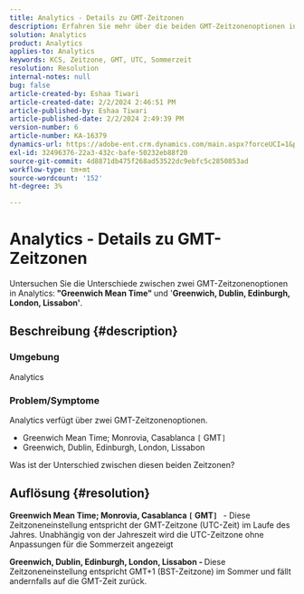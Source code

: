 ```yaml
---
title: Analytics - Details zu GMT-Zeitzonen
description: Erfahren Sie mehr über die beiden GMT-Zeitzonenoptionen in Analytics.
solution: Analytics
product: Analytics
applies-to: Analytics
keywords: KCS, Zeitzone, GMT, UTC, Sommerzeit
resolution: Resolution
internal-notes: null
bug: false
article-created-by: Eshaa Tiwari
article-created-date: 2/2/2024 2:46:51 PM
article-published-by: Eshaa Tiwari
article-published-date: 2/2/2024 2:49:39 PM
version-number: 6
article-number: KA-16379
dynamics-url: https://adobe-ent.crm.dynamics.com/main.aspx?forceUCI=1&pagetype=entityrecord&etn=knowledgearticle&id=c9a835e5-d9c1-ee11-9079-6045bd006268
exl-id: 32496376-22a3-432c-bafe-50232eb88f20
source-git-commit: 4d8871db475f268ad53522dc9ebfc5c2850853ad
workflow-type: tm+mt
source-wordcount: '152'
ht-degree: 3%

---
```


# Analytics - Details zu GMT-Zeitzonen


Untersuchen Sie die Unterschiede zwischen zwei GMT-Zeitzonenoptionen in Analytics:<b> &quot;Greenwich Mean Time&quot; </b>und &#39;<b>Greenwich, Dublin, Edinburgh, London, Lissabon&#39;</b>.

## Beschreibung {#description}


### <b>Umgebung</b>

Analytics



### <b>Problem/Symptome</b>

Analytics verfügt über zwei GMT-Zeitzonenoptionen.

- Greenwich Mean Time; Monrovia, Casablanca `[` GMT`]`
- Greenwich, Dublin, Edinburgh, London, Lissabon


Was ist der Unterschied zwischen diesen beiden Zeitzonen?


## Auflösung {#resolution}


<b>Greenwich Mean Time; Monrovia, Casablanca `[` GMT`]`  </b> - Diese Zeitzoneneinstellung entspricht der GMT-Zeitzone (UTC-Zeit) im Laufe des Jahres. Unabhängig von der Jahreszeit wird die UTC-Zeitzone ohne Anpassungen für die Sommerzeit angezeigt

<b>Greenwich, Dublin, Edinburgh, London, Lissabon - </b>Diese Zeitzoneneinstellung entspricht GMT+1 (BST-Zeitzone) im Sommer und fällt andernfalls auf die GMT-Zeit zurück.
